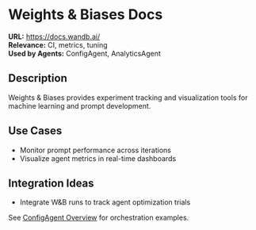 # Weights & Biases Docs

**URL:** https://docs.wandb.ai/  
**Relevance:** CI, metrics, tuning  
**Used by Agents:** ConfigAgent, AnalyticsAgent

## Description
Weights & Biases provides experiment tracking and visualization tools for machine learning and prompt development.

## Use Cases
- Monitor prompt performance across iterations
- Visualize agent metrics in real-time dashboards

## Integration Ideas
- Integrate W&B runs to track agent optimization trials

See [ConfigAgent Overview](../../config_agent_overview.md) for orchestration examples.
